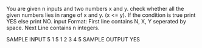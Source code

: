 You are given n inputs and two numbers x and y. check whether all the given numbers lies in range of x and y. (x <= y). If the condition is true print YES else print NO.
input Format:
First line contains N, X, Y seperated by space.
Next Line contains n integers.



SAMPLE INPUT 
5 1 5
1 2 3 4 5
SAMPLE OUTPUT 
YES

